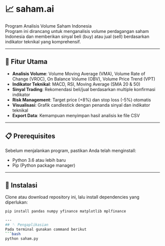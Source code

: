 # 📈 saham.ai
Program Analisis Volume Saham Indonesia  
Program ini dirancang untuk menganalisis volume perdagangan saham Indonesia dan memberikan sinyal beli (buy) atau jual (sell) berdasarkan indikator teknikal yang komprehensif.  

---

## 🚀 Fitur Utama
- **Analisis Volume**: Volume Moving Average (VMA), Volume Rate of Change (VROC), On Balance Volume (OBV), Volume Price Trend (VPT)  
- **Indikator Teknikal**: MACD, RSI, Moving Average (SMA 20 & 50)  
- **Sinyal Trading**: Rekomendasi beli/jual berdasarkan multiple konfirmasi indikator  
- **Risk Management**: Target price (+8%) dan stop loss (-5%) otomatis  
- **Visualisasi**: Grafik candlestick dengan penanda sinyal dan indikator teknikal  
- **Export Data**: Kemampuan menyimpan hasil analisis ke file CSV  

---

## 📋 Prerequisites
Sebelum menjalankan program, pastikan Anda telah menginstall:  
- Python 3.6 atau lebih baru  
- Pip (Python package manager)  

---

## 🔧 Instalasi
Clone atau download repository ini, lalu install dependencies yang diperlukan:  

```bash
pip install pandas numpy yfinance matplotlib mplfinance

---
## 🪡 Pengaplikasian
Pada terminal gunakan command berikut
```bash
python saham.py
